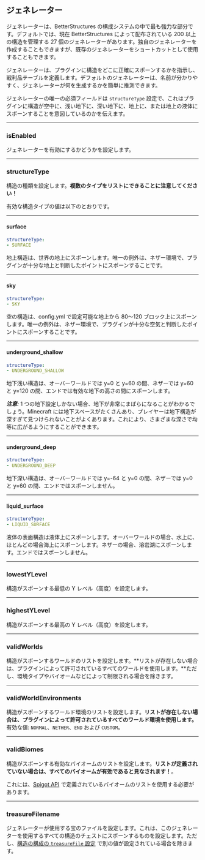 ## ジェネレーター

ジェネレーターは、BetterStructures の構成システムの中で最も強力な部分です。デフォルトでは、現在 BetterStructures によって配布されている 200 以上の構造を管理する 27 個のジェネレーターがあります。独自のジェネレーターを作成することもできますが、既存のジェネレーターをショートカットとして使用することもできます。

ジェネレーターは、プラグインに構造をどこに正確にスポーンするかを指示し、戦利品テーブルを定義します。デフォルトのジェネレーターは、名前が分かりやすく、ジェネレーターが何を生成するかを簡単に推測できます。

ジェネレーターの唯一の必須フィールドは `structureType` 設定で、これはプラグインに構造が空中に、浅い地下に、深い地下に、地上に、または地上の液体にスポーンすることを意図しているのかを伝えます。

***

### isEnabled

ジェネレーターを有効にするかどうかを設定します。

***

### structureType

構造の種類を設定します。**複数のタイプをリストにできることに注意してください！**

有効な構造タイプの値は以下のとおりです。

***

#### surface

```yml
structureType: 
- SURFACE
```

地上構造は、世界の地上にスポーンします。唯一の例外は、ネザー環境で、プラグインが十分な地上と判断したポイントにスポーンすることです。

***

#### sky

```yml
structureType: 
- SKY
```

空の構造は、config.yml で設定可能な地上から 80～120 ブロック上にスポーンします。唯一の例外は、ネザー環境で、プラグインが十分な空気と判断したポイントにスポーンすることです。

***

#### underground_shallow

```yml
structureType: 
- UNDERGROUND_SHALLOW
```

地下浅い構造は、オーバーワールドでは y=0 と y=60 の間、ネザーでは y=60 と y=120 の間、エンドでは有効な地下の高さの間にスポーンします。

_**注意:**_ 1 つの地下設定しかない場合、地下が非常にまばらになることがわかるでしょう。Minecraft には地下スペースがたくさんあり、プレイヤーは地下構造が深すぎて見つけられないことがよくあります。これにより、さまざまな深さで均等に広がるようにすることができます。

***

#### underground_deep

```yml
structureType: 
- UNDERGROUND_DEEP
```

地下深い構造は、オーバーワールドでは y=-64 と y=0 の間、ネザーでは y=0 と y=60 の間、エンドではスポーンしません。

***

#### liquid_surface

```yml
structureType: 
- LIQUID_SURFACE
```

液体の表面構造は液体上にスポーンします。オーバーワールドの場合、水上に、ほとんどの場合海上にスポーンします。ネザーの場合、溶岩湖にスポーンします。エンドではスポーンしません。

***

### lowestYLevel

構造がスポーンする最低の Y レベル（高度）を設定します。

***

### highestYLevel

構造がスポーンする最高の Y レベル（高度）を設定します。

***

### validWorlds

構造がスポーンするワールドのリストを設定します。**リストが存在しない場合は、プラグインによって許可されているすべてのワールドを使用します。**ただし、環境タイプやバイオームなどによって制限される場合を除きます。

***

### validWorldEnvironments

構造がスポーンするワールド環境のリストを設定します。**リストが存在しない場合は、プラグインによって許可されているすべてのワールド環境を使用します。** 有効な値: `NORMAL`、`NETHER`、`END` および `CUSTOM`。

***

### validBiomes

構造がスポーンする有効なバイオームのリストを設定します。**リストが定義されていない場合は、すべてのバイオームが有効であると見なされます！**。

これには、[Spigot API](https://hub.spigotmc.org/javadocs/spigot/org/bukkit/block/Biome.html) で定義されているバイオームのリストを使用する必要があります。

***

### treasureFilename

ジェネレーターが使用する宝のファイルを設定します。これは、このジェネレーターを使用するすべての構造のチェストにスポーンするものを設定します。ただし、[構造の構成の `treasureFile` 設定]($language$/betterstructures/creating_structures.md&section=treasurefile) で別の値が設定されている場合を除きます。

```






